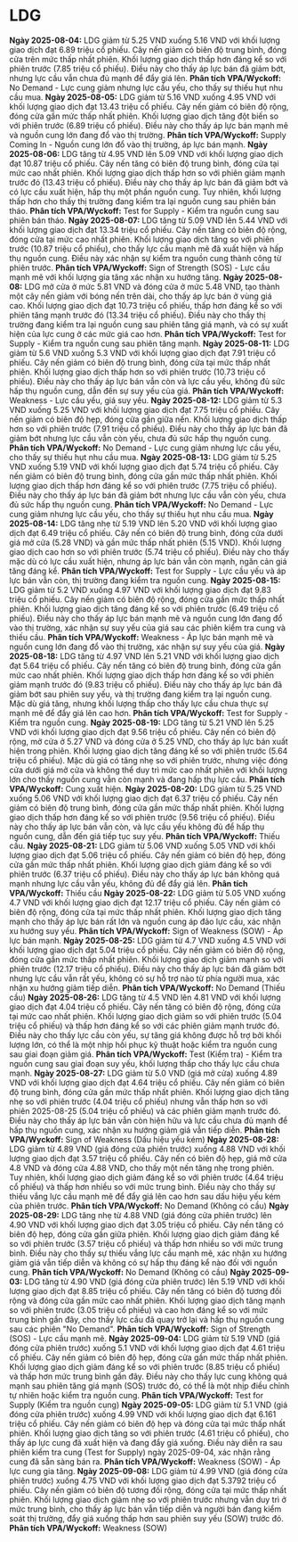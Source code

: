 # LDG

**Ngày 2025-08-04:** LDG giảm từ 5.25 VND xuống 5.16 VND với khối lượng giao dịch đạt 6.89 triệu cổ phiếu. Cây nến giảm có biên độ trung bình, đóng cửa trên mức thấp nhất phiên. Khối lượng giao dịch thấp hơn đáng kể so với phiên trước (7.85 triệu cổ phiếu). Điều này cho thấy áp lực bán đã giảm bớt, nhưng lực cầu vẫn chưa đủ mạnh để đẩy giá lên. **Phân tích VPA/Wyckoff:** No Demand - Lực cung giảm nhưng lực cầu yếu, cho thấy sự thiếu hụt nhu cầu mua.
**Ngày 2025-08-05:** LDG giảm từ 5.16 VND xuống 4.95 VND với khối lượng giao dịch đạt 13.43 triệu cổ phiếu. Cây nến giảm có biên độ rộng, đóng cửa gần mức thấp nhất phiên. Khối lượng giao dịch tăng đột biến so với phiên trước (6.89 triệu cổ phiếu). Điều này cho thấy áp lực bán mạnh mẽ và nguồn cung lớn đang đổ vào thị trường. **Phân tích VPA/Wyckoff:** Supply Coming In - Nguồn cung lớn đổ vào thị trường, áp lực bán mạnh.
**Ngày 2025-08-06:** LDG tăng từ 4.95 VND lên 5.09 VND với khối lượng giao dịch đạt 10.87 triệu cổ phiếu. Cây nến tăng có biên độ trung bình, đóng cửa tại mức cao nhất phiên. Khối lượng giao dịch thấp hơn so với phiên giảm mạnh trước đó (13.43 triệu cổ phiếu). Điều này cho thấy áp lực bán đã giảm bớt và có lực cầu xuất hiện, hấp thụ một phần nguồn cung. Tuy nhiên, khối lượng thấp hơn cho thấy thị trường đang kiểm tra lại nguồn cung sau phiên bán tháo. **Phân tích VPA/Wyckoff:** Test for Supply - Kiểm tra nguồn cung sau phiên bán tháo.
**Ngày 2025-08-07:** LDG tăng từ 5.09 VND lên 5.44 VND với khối lượng giao dịch đạt 13.34 triệu cổ phiếu. Cây nến tăng có biên độ rộng, đóng cửa tại mức cao nhất phiên. Khối lượng giao dịch tăng so với phiên trước (10.87 triệu cổ phiếu), cho thấy lực cầu mạnh mẽ đã xuất hiện và hấp thụ nguồn cung. Điều này xác nhận sự kiểm tra nguồn cung thành công từ phiên trước. **Phân tích VPA/Wyckoff:** Sign of Strength (SOS) - Lực cầu mạnh mẽ với khối lượng gia tăng xác nhận xu hướng tăng.
**Ngày 2025-08-08:** LDG mở cửa ở mức 5.81 VND và đóng cửa ở mức 5.48 VND, tạo thành một cây nến giảm với bóng nến trên dài, cho thấy áp lực bán ở vùng giá cao. Khối lượng giao dịch đạt 10.73 triệu cổ phiếu, thấp hơn đáng kể so với phiên tăng mạnh trước đó (13.34 triệu cổ phiếu). Điều này cho thấy thị trường đang kiểm tra lại nguồn cung sau phiên tăng giá mạnh, và có sự xuất hiện của lực cung ở các mức giá cao hơn. **Phân tích VPA/Wyckoff:** Test for Supply - Kiểm tra nguồn cung sau phiên tăng mạnh.
**Ngày 2025-08-11:** LDG giảm từ 5.6 VND xuống 5.3 VND với khối lượng giao dịch đạt 7.91 triệu cổ phiếu. Cây nến giảm có biên độ trung bình, đóng cửa tại mức thấp nhất phiên. Khối lượng giao dịch thấp hơn so với phiên trước (10.73 triệu cổ phiếu). Điều này cho thấy áp lực bán vẫn còn và lực cầu yếu, không đủ sức hấp thụ nguồn cung, dẫn đến sự suy yếu của giá. **Phân tích VPA/Wyckoff:** Weakness - Lực cầu yếu, giá suy yếu.
**Ngày 2025-08-12:** LDG giảm từ 5.3 VND xuống 5.25 VND với khối lượng giao dịch đạt 7.75 triệu cổ phiếu. Cây nến giảm có biên độ hẹp, đóng cửa gần giữa nến. Khối lượng giao dịch thấp hơn so với phiên trước (7.91 triệu cổ phiếu). Điều này cho thấy áp lực bán đã giảm bớt nhưng lực cầu vẫn còn yếu, chưa đủ sức hấp thụ nguồn cung. **Phân tích VPA/Wyckoff:** No Demand - Lực cung giảm nhưng lực cầu yếu, cho thấy sự thiếu hụt nhu cầu mua.
**Ngày 2025-08-13:** LDG giảm từ 5.25 VND xuống 5.19 VND với khối lượng giao dịch đạt 5.74 triệu cổ phiếu. Cây nến giảm có biên độ trung bình, đóng cửa gần mức thấp nhất phiên. Khối lượng giao dịch thấp hơn đáng kể so với phiên trước (7.75 triệu cổ phiếu). Điều này cho thấy áp lực bán đã giảm bớt nhưng lực cầu vẫn còn yếu, chưa đủ sức hấp thụ nguồn cung. **Phân tích VPA/Wyckoff:** No Demand - Lực cung giảm nhưng lực cầu yếu, cho thấy sự thiếu hụt nhu cầu mua.
**Ngày 2025-08-14:** LDG tăng nhẹ từ 5.19 VND lên 5.20 VND với khối lượng giao dịch đạt 6.49 triệu cổ phiếu. Cây nến có biên độ trung bình, đóng cửa dưới giá mở cửa (5.28 VND) và gần mức thấp nhất phiên (5.15 VND). Khối lượng giao dịch cao hơn so với phiên trước (5.74 triệu cổ phiếu). Điều này cho thấy mặc dù có lực cầu xuất hiện, nhưng áp lực bán vẫn còn mạnh, ngăn cản giá tăng đáng kể. **Phân tích VPA/Wyckoff:** Test for Supply - Lực cầu yếu và áp lực bán vẫn còn, thị trường đang kiểm tra nguồn cung.
**Ngày 2025-08-15:** LDG giảm từ 5.2 VND xuống 4.97 VND với khối lượng giao dịch đạt 9.83 triệu cổ phiếu. Cây nến giảm có biên độ rộng, đóng cửa gần mức thấp nhất phiên. Khối lượng giao dịch tăng đáng kể so với phiên trước (6.49 triệu cổ phiếu). Điều này cho thấy áp lực bán mạnh mẽ và nguồn cung lớn đang đổ vào thị trường, xác nhận sự suy yếu của giá sau các phiên kiểm tra cung và thiếu cầu. **Phân tích VPA/Wyckoff:** Weakness - Áp lực bán mạnh mẽ và nguồn cung lớn đang đổ vào thị trường, xác nhận sự suy yếu của giá.
**Ngày 2025-08-18:** LDG tăng từ 4.97 VND lên 5.21 VND với khối lượng giao dịch đạt 5.64 triệu cổ phiếu. Cây nến tăng có biên độ trung bình, đóng cửa gần mức cao nhất phiên. Khối lượng giao dịch thấp hơn đáng kể so với phiên giảm mạnh trước đó (9.83 triệu cổ phiếu). Điều này cho thấy áp lực bán đã giảm bớt sau phiên suy yếu, và thị trường đang kiểm tra lại nguồn cung. Mặc dù giá tăng, nhưng khối lượng thấp cho thấy lực cầu chưa thực sự mạnh mẽ để đẩy giá lên cao hơn. **Phân tích VPA/Wyckoff:** Test for Supply - Kiểm tra nguồn cung.
**Ngày 2025-08-19:** LDG tăng từ 5.21 VND lên 5.25 VND với khối lượng giao dịch đạt 9.56 triệu cổ phiếu. Cây nến có biên độ rộng, mở cửa ở 5.27 VND và đóng cửa ở 5.25 VND, cho thấy áp lực bán xuất hiện trong phiên. Khối lượng giao dịch tăng đáng kể so với phiên trước (5.64 triệu cổ phiếu). Mặc dù giá có tăng nhẹ so với phiên trước, nhưng việc đóng cửa dưới giá mở cửa và không thể duy trì mức cao nhất phiên với khối lượng lớn cho thấy nguồn cung vẫn còn mạnh và đang hấp thụ lực cầu. **Phân tích VPA/Wyckoff:** Cung xuất hiện.
**Ngày 2025-08-20:** LDG giảm từ 5.25 VND xuống 5.06 VND với khối lượng giao dịch đạt 6.37 triệu cổ phiếu. Cây nến giảm có biên độ trung bình, đóng cửa gần mức thấp nhất phiên. Khối lượng giao dịch thấp hơn đáng kể so với phiên trước (9.56 triệu cổ phiếu). Điều này cho thấy áp lực bán vẫn còn, và lực cầu yếu không đủ để hấp thụ nguồn cung, dẫn đến giá tiếp tục suy yếu. **Phân tích VPA/Wyckoff:** Thiếu cầu.
**Ngày 2025-08-21:** LDG giảm từ 5.06 VND xuống 5.05 VND với khối lượng giao dịch đạt 5.06 triệu cổ phiếu. Cây nến giảm có biên độ hẹp, đóng cửa gần mức thấp nhất phiên. Khối lượng giao dịch giảm đáng kể so với phiên trước (6.37 triệu cổ phiếu). Điều này cho thấy áp lực bán không quá mạnh nhưng lực cầu vẫn yếu, không đủ để đẩy giá lên. **Phân tích VPA/Wyckoff:** Thiếu cầu
**Ngày 2025-08-22:** LDG giảm từ 5.05 VND xuống 4.7 VND với khối lượng giao dịch đạt 12.17 triệu cổ phiếu. Cây nến giảm có biên độ rộng, đóng cửa tại mức thấp nhất phiên. Khối lượng giao dịch tăng mạnh cho thấy áp lực bán rất lớn và nguồn cung áp đảo lực cầu, xác nhận xu hướng suy yếu. **Phân tích VPA/Wyckoff:** Sign of Weakness (SOW) - Áp lực bán mạnh.
**Ngày 2025-08-25:** LDG giảm từ 4.7 VND xuống 4.5 VND với khối lượng giao dịch đạt 5.04 triệu cổ phiếu. Cây nến giảm có biên độ rộng, đóng cửa gần mức thấp nhất phiên. Khối lượng giao dịch giảm mạnh so với phiên trước (12.17 triệu cổ phiếu). Điều này cho thấy áp lực bán đã giảm bớt nhưng lực cầu vẫn rất yếu, không có sự hỗ trợ nào từ phía người mua, xác nhận xu hướng giảm tiếp diễn. **Phân tích VPA/Wyckoff:** No Demand (Thiếu cầu)
**Ngày 2025-08-26:** LDG tăng từ 4.5 VND lên 4.81 VND với khối lượng giao dịch đạt 4.04 triệu cổ phiếu. Cây nến tăng có biên độ rộng, đóng cửa tại mức cao nhất phiên. Khối lượng giao dịch giảm so với phiên trước (5.04 triệu cổ phiếu) và thấp hơn đáng kể so với các phiên giảm mạnh trước đó. Điều này cho thấy lực cầu còn yếu, sự tăng giá không được hỗ trợ bởi khối lượng lớn, có thể là một nhịp hồi phục kỹ thuật hoặc kiểm tra nguồn cung sau giai đoạn giảm giá. **Phân tích VPA/Wyckoff:** Test (Kiểm tra) - Kiểm tra nguồn cung sau giai đoạn suy yếu, khối lượng thấp cho thấy lực cầu chưa mạnh.
**Ngày 2025-08-27:** LDG giảm từ 5.0 VND (giá mở cửa) xuống 4.89 VND với khối lượng giao dịch đạt 4.64 triệu cổ phiếu. Cây nến giảm có biên độ trung bình, đóng cửa gần mức thấp nhất phiên. Khối lượng giao dịch tăng nhẹ so với phiên trước (4.04 triệu cổ phiếu) nhưng vẫn thấp hơn so với phiên 2025-08-25 (5.04 triệu cổ phiếu) và các phiên giảm mạnh trước đó. Điều này cho thấy áp lực bán vẫn còn hiện hữu và lực cầu chưa đủ mạnh để hấp thụ nguồn cung, xác nhận xu hướng giảm giá vẫn tiếp diễn. **Phân tích VPA/Wyckoff:** Sign of Weakness (Dấu hiệu yếu kém)
**Ngày 2025-08-28:** LDG giảm từ 4.89 VND (giá đóng cửa phiên trước) xuống 4.88 VND với khối lượng giao dịch đạt 3.57 triệu cổ phiếu. Cây nến có biên độ hẹp, giá mở cửa 4.8 VND và đóng cửa 4.88 VND, cho thấy một nến tăng nhẹ trong phiên. Tuy nhiên, khối lượng giao dịch giảm đáng kể so với phiên trước (4.64 triệu cổ phiếu) và thấp hơn nhiều so với mức trung bình. Điều này cho thấy sự thiếu vắng lực cầu mạnh mẽ để đẩy giá lên cao hơn sau dấu hiệu yếu kém của phiên trước. **Phân tích VPA/Wyckoff:** No Demand (Không có cầu)
**Ngày 2025-08-29:** LDG tăng nhẹ từ 4.88 VND (giá đóng cửa phiên trước) lên 4.90 VND với khối lượng giao dịch đạt 3.05 triệu cổ phiếu. Cây nến tăng có biên độ hẹp, đóng cửa gần giữa phiên. Khối lượng giao dịch giảm đáng kể so với phiên trước (3.57 triệu cổ phiếu) và thấp hơn nhiều so với mức trung bình. Điều này cho thấy sự thiếu vắng lực cầu mạnh mẽ, xác nhận xu hướng giảm giá vẫn tiếp diễn và không có sự hấp thụ đáng kể nào đối với nguồn cung. **Phân tích VPA/Wyckoff:** No Demand (Không có cầu)
**Ngày 2025-09-03:** LDG tăng từ 4.90 VND (giá đóng cửa phiên trước) lên 5.19 VND với khối lượng giao dịch đạt 8.85 triệu cổ phiếu. Cây nến tăng có biên độ tương đối rộng và đóng cửa gần mức cao nhất phiên. Khối lượng giao dịch tăng mạnh so với phiên trước (3.05 triệu cổ phiếu) và cao hơn đáng kể so với mức trung bình gần đây, cho thấy lực cầu đã quay trở lại và hấp thụ nguồn cung sau các phiên "No Demand". **Phân tích VPA/Wyckoff:** Sign of Strength (SOS) - Lực cầu mạnh mẽ.
**Ngày 2025-09-04:** LDG giảm từ 5.19 VND (giá đóng cửa phiên trước) xuống 5.1 VND với khối lượng giao dịch đạt 4.61 triệu cổ phiếu. Cây nến giảm có biên độ hẹp, đóng cửa gần mức thấp nhất phiên. Khối lượng giao dịch giảm đáng kể so với phiên trước (8.85 triệu cổ phiếu) và thấp hơn mức trung bình gần đây. Điều này cho thấy lực cung không quá mạnh sau phiên tăng giá mạnh (SOS) trước đó, có thể là một nhịp điều chỉnh tự nhiên hoặc kiểm tra nguồn cung. **Phân tích VPA/Wyckoff:** Test for Supply (Kiểm tra nguồn cung)
**Ngày 2025-09-05:** LDG giảm từ 5.1 VND (giá đóng cửa phiên trước) xuống 4.99 VND với khối lượng giao dịch đạt 6.161 triệu cổ phiếu. Cây nến giảm có biên độ hẹp và đóng cửa tại mức thấp nhất phiên. Khối lượng giao dịch tăng so với phiên trước (4.61 triệu cổ phiếu), cho thấy áp lực cung đã xuất hiện và đang đẩy giá xuống. Điều này diễn ra sau phiên kiểm tra cung (Test for Supply) ngày 2025-09-04, xác nhận rằng cung đã sẵn sàng bán ra. **Phân tích VPA/Wyckoff:** Weakness (SOW) - Áp lực cung gia tăng.
**Ngày 2025-09-08:** LDG giảm từ 4.99 VND (giá đóng cửa phiên trước) xuống 4.75 VND với khối lượng giao dịch đạt 5.3792 triệu cổ phiếu. Cây nến giảm có biên độ tương đối rộng, đóng cửa tại mức thấp nhất phiên. Khối lượng giao dịch giảm nhẹ so với phiên trước nhưng vẫn duy trì ở mức trung bình, cho thấy áp lực bán vẫn tiếp diễn và người bán đang kiểm soát thị trường, đẩy giá xuống thấp hơn sau phiên suy yếu (SOW) trước đó. **Phân tích VPA/Wyckoff:** Weakness (SOW)
